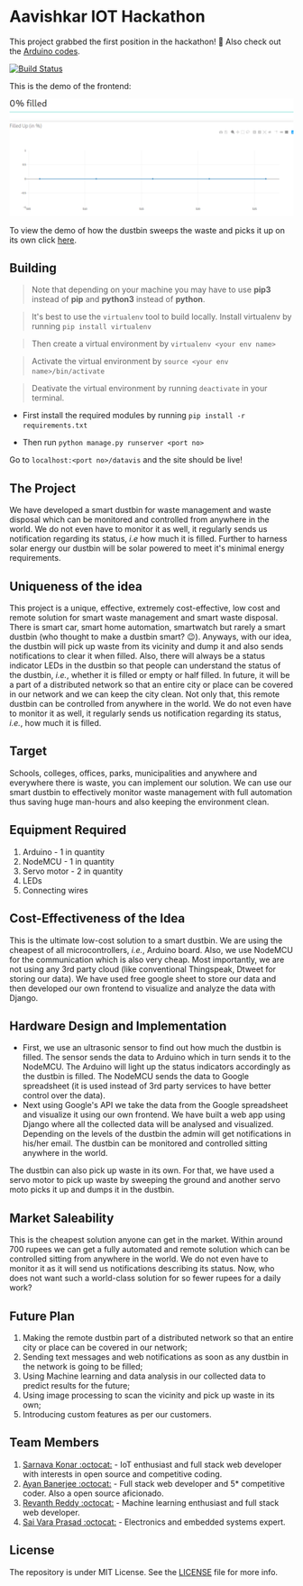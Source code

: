 # Aavishkar IOT Hackathon

This project grabbed the first position in the hackathon! :tada: Also check out the [Arduino codes](https://github.com/Workaholics-nitd/arduino-codes).

[![Build Status](https://travis-ci.org/Workaholics-nitd/iot-hackathon.svg?branch=master)](https://travis-ci.org/Workaholics-nitd/iot-hackathon)

This is the demo of the frontend:

![demo](https://raw.githubusercontent.com/Workaholics-nitd/statics/master/demo.gif)

To view the demo of how the dustbin sweeps the waste and picks it up on its own click [here](
https://drive.google.com/open?id=1lRRQbL9k4dgNGdNXnpt4H-QnX99c0k9T).

## Building

>Note that depending on your machine you may have to use **pip3** instead of **pip** and **python3** instead of **python**.

>It's best to use the `virtualenv` tool to build locally. Install virtualenv by running `pip install virtualenv`

>Then create a virtual environment by `virtualenv <your env name>`

>Activate the virtual environment by `source <your env name>/bin/activate`

>Deativate the virtual environment by running `deactivate` in your terminal.

 * First install the required modules by running `pip install -r requirements.txt`

 * Then run `python manage.py runserver <port no>`

 Go to `localhost:<port no>/datavis` and the site should be live!

## The Project

We have developed a smart dustbin for waste management and waste disposal which can be monitored and controlled from anywhere in the world. We do not even have to monitor it as well, it 
regularly sends us notification regarding its status, _i.e_ how much it is filled. Further to harness solar energy our dustbin will be solar powered to meet it's minimal energy requirements.

## Uniqueness of the idea

This project is a unique, effective, extremely cost-effective, low cost and remote solution for smart waste management and smart waste disposal. There is smart car, smart home automation, smartwatch but rarely a smart dustbin (who thought to make a dustbin smart? :wink:). Anyways, with our idea, the dustbin will pick up waste from its vicinity and dump it and also sends notifications to clear it when filled. Also, there will always be a status indicator LEDs in the dustbin so that people can understand the status of the dustbin, _i.e._, whether it is filled or empty or half filled. In future, it will be a part of a distributed network so that an entire city or place can be covered in our network and we can keep the city clean. Not only that, this remote dustbin can be controlled from anywhere in the world. We do not even have to monitor it as well, it regularly sends us notification regarding its status, _i.e._, how much it is filled.

## Target

Schools, colleges, offices, parks, municipalities and anywhere and everywhere there is waste, you can implement our solution.
We can use our smart dustbin to effectively monitor waste management with full automation thus saving huge man-hours and also keeping the environment clean.

## Equipment Required

1. Arduino - 1 in quantity
2. NodeMCU - 1 in quantity
3. Servo motor - 2 in quantity
4. LEDs
5. Connecting wires

## Cost-Effectiveness of the Idea

This is the ultimate low-cost solution to a smart dustbin. We are using the cheapest of all microcontrollers, _i.e._, Arduino board. Also, we use NodeMCU for the communication which is also very cheap. Most importantly, we are not using any 3rd party cloud (like conventional Thingspeak, Dtweet for storing our data). We have used free google sheet to store our data and then developed our own frontend to visualize and analyze the data with Django.

## Hardware Design and Implementation

- First, we use an ultrasonic sensor to find out how much the dustbin is filled. The sensor sends the data to Arduino which in turn sends it to the NodeMCU. The Arduino will light up the status indicators accordingly as the dustbin is filled. The NodeMCU
sends the data to Google spreadsheet (it is used instead of 3rd party services to have better control over the data).
- Next using Google's API we take the data from the Google spreadsheet and visualize it using our own frontend. We have built a web app using Django where all the collected data will be analysed and visualized. Depending on the levels of the dustbin the admin will get notifications in his/her email. The dustbin can be monitored and controlled sitting anywhere in the world.

The dustbin can also pick up waste in its own. For that, we have used a servo motor to pick up waste by sweeping the ground and another servo moto picks it up and dumps it in the dustbin.

## Market Saleability

This is the cheapest solution anyone can get in the market. Within around 700 rupees we can get a fully automated and remote solution which can be controlled sitting from anywhere in the world. We do not even have to monitor it as it will send us
notifications describing its status. Now, who does not want such a world-class solution for so fewer rupees for a daily work?

## Future Plan

1. Making the remote dustbin part of a distributed network so that an entire city or place can be covered in our network;
2. Sending text messages and web notifications as soon as any dustbin in the network is going to be filled;
3. Using Machine learning and data analysis in our collected data to predict results for the future;
4. Using image processing to scan the vicinity and pick up waste in its own;
5. Introducing custom features as per our customers.

## Team Members

1. [Sarnava Konar :octocat:](https://github.com/sarnava1) - IoT enthusiast and full stack web developer with interests in open source and competitive coding. 
2. [Ayan Banerjee :octocat:](https://github.com/ayan-b) - Full stack web developer and 5* competitive coder. Also a open source aficionado.
3. [Revanth Reddy :octocat:](https://github.com/revanth-reddy) - Machine learning enthusiast and full stack web developer.
4. [Sai Vara Prasad :octocat:](https://github.com/Saivaraprasad) - Electronics and embedded systems expert.

## License
    
The repository is under MIT License. See the [LICENSE](./LICENSE.md) file for more info.
